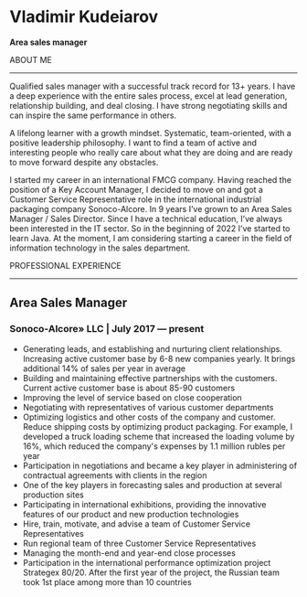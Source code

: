 # Vladimir Kudeiarov

**Area sales manager**

ABOUT ME

***

Qualified sales manager with a successful track record for 13+ years. I have a deep experience with the entire sales process, excel at lead generation, relationship building, and deal closing. I have strong negotiating skills and can inspire the same performance in others.

A lifelong learner with a growth mindset. Systematic, team-oriented, with a positive leadership philosophy. I want to find a team of active and interesting people who really care about what they are doing and are ready to move forward despite any obstacles.

I started my career in an international FMCG company. Having reached the position of a Key Account Manager, I decided to move on and got a Customer Service Representative role in the international industrial packaging company Sonoco-Alcore. In 9 years I’ve grown to an Area Sales Manager / Sales Director. Since I have a technical education, I’ve always been interested in the IT sector. So in the beginning of 2022 I’ve started to learn Java. At the moment, I am considering starting a career in the field of information technology in the sales department.

PROFESSIONAL EXPERIENCE

***

## Area Sales Manager

### Sonoco-Alcore» LLC  | July 2017 — present
* Generating leads, and establishing and nurturing client     relationships. Increasing active customer base by 6-8 new companies yearly. It brings additional 14% of sales per year in average
* Building and maintaining effective partnerships with the customers. Current active customer base is about 85-90 customers
* Improving the level of service based on close cooperation
* Negotiating with representatives of various customer departments 
* Optimizing logistics and other costs of the company and customer. Reduce shipping costs by optimizing product packaging. For example, I developed a truck loading scheme that increased the loading volume by 16%, which reduced the company's expenses by 1.1 million rubles per year  
* Participation in negotiations and became a key player in administering of contractual agreements with сlients in the region
* One of the key players in forecasting sales and production at several production sites
* Participating in international exhibitions, providing the innovative features of our product and new production technologies
* Hire, train, motivate, and advise a team of Customer Service Representatives
* Run regional team of three Customer Service Representatives
* Managing the month-end and year-end close processes
* Participation in the international performance optimization project Strategex 80/20. After the first year of the project, the Russian team took 1st place among more than 10 countries 